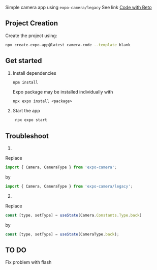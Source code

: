 Simple camera app using `expo-camera/legacy`
See link [Code with Beto](https://www.youtube.com/watch?v=9EoKurp6V0I&list=LL&index=10)

## Project Creation

Create the project using:
```bash
npx create-expo-app@latest camera-code --template blank
```

## Get started

1. Install dependencies

   ```bash
   npm install
   ```

   Expo package may be installed individually with   
   ```
   npx expo install <package> 
   ``` 

2. Start the app

   ```bash
    npx expo start
   ```

## Troubleshoot

1.
Replace
```jsx
import { Camera, CameraType } from 'expo-camera';
```
by 
```jsx
import { Camera, CameraType } from 'expo-camera/legacy';
```

2. 
Replace
```jsx
const [type, setType] = useState(Camera.Constants.Type.back)
```
by
```jsx
const [type, setType] = useState(CameraType.back);
```

## TO DO
Fix problem with flash